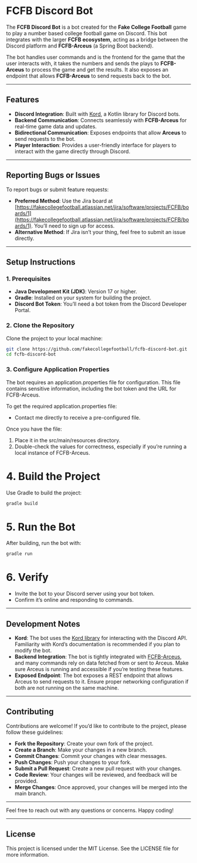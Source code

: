 # FCFB Discord Bot

The **FCFB Discord Bot** is a bot created for the **Fake College Football** game to play a number based college football game on Discord. This bot integrates with the larger **FCFB ecosystem**, acting as a bridge between the Discord platform and **FCFB-Arceus** (a Spring Boot backend). 

The bot handles user commands and is the frontend for the game that the user interacts with, it takes the numbers and sends the plays to **FCFB-Arceus** to process the game and get the results. It also exposes an endpoint that allows **FCFB-Arceus** to send requests back to the bot.

---

## Features
- **Discord Integration**: Built with [Kord](https://kord.dev/), a Kotlin library for Discord bots.
- **Backend Communication**: Connects seamlessly with **FCFB-Arceus** for real-time game data and updates.
- **Bidirectional Communication**: Exposes endpoints that allow **Arceus** to send requests to the bot.
- **Player Interaction**: Provides a user-friendly interface for players to interact with the game directly through Discord.

---

## Reporting Bugs or Issues
To report bugs or submit feature requests:
- **Preferred Method**: Use the Jira board at [https://fakecollegefootball.atlassian.net/jira/software/projects/FCFB/boards/1](https://fakecollegefootball.atlassian.net/jira/software/projects/FCFB/boards/1). You’ll need to sign up for access.
- **Alternative Method**: If Jira isn’t your thing, feel free to submit an issue directly.

---

## Setup Instructions
### 1. Prerequisites
- **Java Development Kit (JDK)**: Version 17 or higher.
- **Gradle**: Installed on your system for building the project.
- **Discord Bot Token**: You’ll need a bot token from the Discord Developer Portal.

### 2. Clone the Repository
Clone the project to your local machine:
```bash
git clone https://github.com/fakecollegefootball/fcfb-discord-bot.git
cd fcfb-discord-bot
```

### 3. Configure Application Properties

The bot requires an application.properties file for configuration. This file contains sensitive information, including the bot token and the URL for FCFB-Arceus.

To get the required application.properties file:
- Contact me directly to receive a pre-configured file.

Once you have the file:
1.	Place it in the src/main/resources directory.
2.	Double-check the values for correctness, especially if you’re running a local instance of FCFB-Arceus.

# 4. Build the Project

Use Gradle to build the project:
```bash
gradle build
```

# 5. Run the Bot

After building, run the bot with:
```bash
gradle run
```

# 6. Verify
- Invite the bot to your Discord server using your bot token.
- Confirm it’s online and responding to commands.

---

## Development Notes
- **Kord**: The bot uses the [Kord library](https://kord.dev/) for interacting with the Discord API. Familiarity with Kord’s documentation is recommended if you plan to modify the bot.
- **Backend Integration**: The bot is tightly integrated with [FCFB-Arceus](https://github.com/akick31/FCFB-Arceus), and many commands rely on data fetched from or sent to Arceus. Make sure Arceus is running and accessible if you’re testing these features.
- **Exposed Endpoint**: The bot exposes a REST endpoint that allows Arceus to send requests to it. Ensure proper networking configuration if both are not running on the same machine.

---

## Contributing
Contributions are welcome! If you’d like to contribute to the project, please follow these guidelines:
- **Fork the Repository**: Create your own fork of the project.
- **Create a Branch**: Make your changes in a new branch.
- **Commit Changes**: Commit your changes with clear messages.
- **Push Changes**: Push your changes to your fork.
- **Submit a Pull Request**: Create a new pull request with your changes.
- **Code Review**: Your changes will be reviewed, and feedback will be provided.
- **Merge Changes**: Once approved, your changes will be merged into the main branch.

---

Feel free to reach out with any questions or concerns. Happy coding!

---

## License
This project is licensed under the MIT License. See the LICENSE file for more information.
